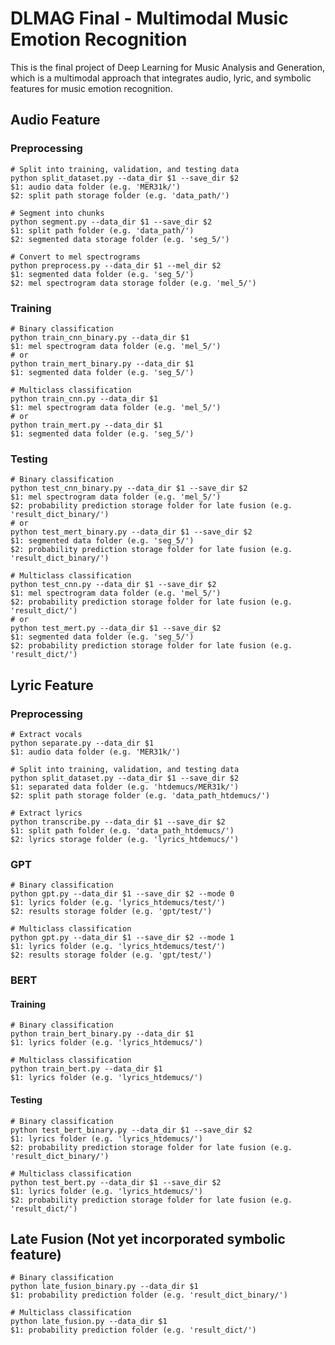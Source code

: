 # DLMAG Final - Multimodal Music Emotion Recognition
This is the final project of Deep Learning for Music Analysis and Generation, which is a multimodal approach that integrates audio, lyric, and symbolic features for music emotion recognition.


## Audio Feature

### Preprocessing
```shell
# Split into training, validation, and testing data
python split_dataset.py --data_dir $1 --save_dir $2
$1: audio data folder (e.g. 'MER31k/')
$2: split path storage folder (e.g. 'data_path/')

# Segment into chunks
python segment.py --data_dir $1 --save_dir $2
$1: split path folder (e.g. 'data_path/')
$2: segmented data storage folder (e.g. 'seg_5/')

# Convert to mel spectrograms
python preprocess.py --data_dir $1 --mel_dir $2
$1: segmented data folder (e.g. 'seg_5/')
$2: mel spectrogram data storage folder (e.g. 'mel_5/')
```

### Training
```shell
# Binary classification
python train_cnn_binary.py --data_dir $1
$1: mel spectrogram data folder (e.g. 'mel_5/')
# or
python train_mert_binary.py --data_dir $1
$1: segmented data folder (e.g. 'seg_5/')
```
```shell
# Multiclass classification
python train_cnn.py --data_dir $1
$1: mel spectrogram data folder (e.g. 'mel_5/')
# or
python train_mert.py --data_dir $1
$1: segmented data folder (e.g. 'seg_5/')
```

### Testing
```shell
# Binary classification
python test_cnn_binary.py --data_dir $1 --save_dir $2
$1: mel spectrogram data folder (e.g. 'mel_5/')
$2: probability prediction storage folder for late fusion (e.g. 'result_dict_binary/')
# or
python test_mert_binary.py --data_dir $1 --save_dir $2
$1: segmented data folder (e.g. 'seg_5/')
$2: probability prediction storage folder for late fusion (e.g. 'result_dict_binary/')
```
```shell
# Multiclass classification
python test_cnn.py --data_dir $1 --save_dir $2
$1: mel spectrogram data folder (e.g. 'mel_5/')
$2: probability prediction storage folder for late fusion (e.g. 'result_dict/')
# or
python test_mert.py --data_dir $1 --save_dir $2
$1: segmented data folder (e.g. 'seg_5/')
$2: probability prediction storage folder for late fusion (e.g. 'result_dict/')
```


## Lyric Feature

### Preprocessing
```shell
# Extract vocals
python separate.py --data_dir $1
$1: audio data folder (e.g. 'MER31k/')

# Split into training, validation, and testing data
python split_dataset.py --data_dir $1 --save_dir $2
$1: separated data folder (e.g. 'htdemucs/MER31k/')
$2: split path storage folder (e.g. 'data_path_htdemucs/')

# Extract lyrics
python transcribe.py --data_dir $1 --save_dir $2
$1: split path folder (e.g. 'data_path_htdemucs/')
$2: lyrics storage folder (e.g. 'lyrics_htdemucs/')
```

### GPT
```shell
# Binary classification
python gpt.py --data_dir $1 --save_dir $2 --mode 0
$1: lyrics folder (e.g. 'lyrics_htdemucs/test/')
$2: results storage folder (e.g. 'gpt/test/')
```
```shell
# Multiclass classification
python gpt.py --data_dir $1 --save_dir $2 --mode 1
$1: lyrics folder (e.g. 'lyrics_htdemucs/test/')
$2: results storage folder (e.g. 'gpt/test/')
```

### BERT

#### Training
```shell
# Binary classification
python train_bert_binary.py --data_dir $1
$1: lyrics folder (e.g. 'lyrics_htdemucs/')
```
```shell
# Multiclass classification
python train_bert.py --data_dir $1
$1: lyrics folder (e.g. 'lyrics_htdemucs/')
```

#### Testing
```shell
# Binary classification
python test_bert_binary.py --data_dir $1 --save_dir $2
$1: lyrics folder (e.g. 'lyrics_htdemucs/')
$2: probability prediction storage folder for late fusion (e.g. 'result_dict_binary/')
```
```shell
# Multiclass classification
python test_bert.py --data_dir $1 --save_dir $2
$1: lyrics folder (e.g. 'lyrics_htdemucs/')
$2: probability prediction storage folder for late fusion (e.g. 'result_dict/')
```


## Late Fusion (Not yet incorporated symbolic feature)
```shell
# Binary classification
python late_fusion_binary.py --data_dir $1
$1: probability prediction folder (e.g. 'result_dict_binary/')
```
```shell
# Multiclass classification
python late_fusion.py --data_dir $1
$1: probability prediction folder (e.g. 'result_dict/')
```